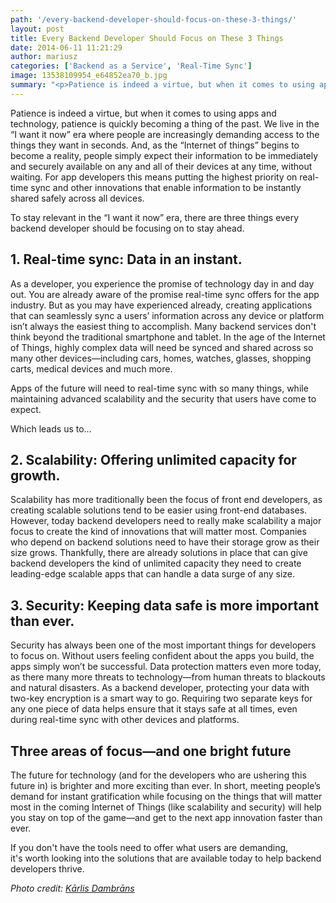 ```yaml
---
path: '/every-backend-developer-should-focus-on-these-3-things/'
layout: post
title: Every Backend Developer Should Focus on These 3 Things
date: 2014-06-11 11:21:29
author: mariusz
categories: ['Backend as a Service', 'Real-Time Sync']
image: 13538109954_e64852ea70_b.jpg
summary: "<p>Patience is indeed a virtue, but when it comes to using apps and technology, patience is quickly becoming a thing of the past. We live in the 'I want it now' era where people are increasingly demanding access to the things they want in seconds. And, as the “Internet of things” begins to become a reality, people simply expect their information to be immediately and securely available on any and all of their devices at any time, without waiting. For app developers this means putting the highest priority on real-time sync and other innovations that enable information to be instantly shared safely across all devices.</p><p>To stay relevant in the 'I want it now' era, there are three things every backend developer should be focusing on to stay ahead.</p>"
---
```

Patience is indeed a virtue, but when it comes to using apps and technology, patience is quickly becoming a thing of the past. We live in the “I want it now” era where people are increasingly demanding access to the things they want in seconds. And, as the “Internet of things” begins to become a reality, people simply expect their information to be immediately and securely available on any and all of their devices at any time, without waiting. For app developers this means putting the highest priority on real-time sync and other innovations that enable information to be instantly shared safely across all devices.

To stay relevant in the “I want it now” era, there are three things every backend developer should be focusing on to stay ahead.<!--more-->
<h2><b>1. Real-time sync: Data in an instant.</b></h2>
As a developer, you experience the promise of technology day in and day out. You are already aware of the promise real-time sync offers for the app industry. But as you may have experienced already, creating applications that can seamlessly sync a users’ information across any device or platform isn’t always the easiest thing to accomplish. Many backend services don't think beyond the traditional smartphone and tablet. In the age of the Internet of Things, highly complex data will need be synced and shared across so many other devices—including cars, homes, watches, glasses, shopping carts, medical devices and much more.

Apps of the future will need to real-time sync with so many things, while maintaining advanced scalability and the security that users have come to expect.

Which leads us to…
<h2><b>2. Scalability: Offering unlimited capacity for growth. </b></h2>
Scalability has more traditionally been the focus of front end developers, as creating scalable solutions tend to be easier using front-end databases. However, today backend developers need to really make scalability a major focus to create the kind of innovations that will matter most. Companies who depend on backend solutions need to have their storage grow as their size grows. Thankfully, there are already solutions in place that can give backend developers the kind of unlimited capacity they need to create leading-edge scalable apps that can handle a data surge of any size.
<h2><b>3. Security: Keeping data safe is more important than ever. </b></h2>
Security has always been one of the most important things for developers to focus on. Without users feeling confident about the apps you build, the apps simply won’t be successful. Data protection matters even more today, as there many more threats to technology—from human threats to blackouts and natural disasters. As a backend developer, protecting your data with two-key encryption is a smart way to go. Requiring two separate keys for any one piece of data helps ensure that it stays safe at all times, even during real-time sync with other devices and platforms.
<h2><b>Three areas of focus—and one bright future</b></h2>
The future for technology (and for the developers who are ushering this future in) is brighter and more exciting than ever. In short, meeting people’s demand for instant gratification while focusing on the things that will matter most in the coming Internet of Things (like scalability and security) will help you stay on top of the game—and get to the next app innovation faster than ever.

If you don't have the tools need to offer what users are demanding, it's worth looking into the solutions that are available today to help backend developers thrive.

<address>Photo credit: <a href="https://www.flickr.com/photos/janitors/">Kārlis Dambrāns</a></address>